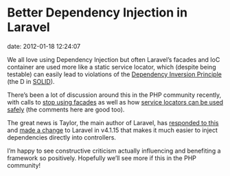# Better Dependency Injection in Laravel

date:   2012-01-18 12:24:07

We all love using Dependency Injection but often Laravel’s facades and IoC container are used more like a static service locator, which (despite being testable) can easily lead to violations of the [Dependency Inversion Principle](http://en.wikipedia.org/wiki/Dependency_inversion_principle) (the D in [SOLID](http://en.wikipedia.org/wiki/SOLID_%28object-oriented_design%29)).

There’s been a lot of discussion around this in the PHP community recently, with calls to [stop using facades](http://programmingarehard.com/2014/01/11/stop-using-facades.html) as well as how [service locators can be used safely](http://dongilbert.net/a-case-for-service-location/) (the comments here are good too).

The great news is Taylor, the main author of Laravel, has [responded to this](http://taylorotwell.com/response-dont-use-facades/) and [made a change](https://github.com/laravel/framework/commit/7e3a99ebbab959324eebd88bdc38667f3fd35461) to Laravel in v4.1.15 that makes it much easier to inject dependencies directly into controllers.

I’m happy to see constructive criticism actually influencing and benefiting a framework so positively. Hopefully we’ll see more if this in the PHP community!
